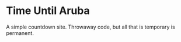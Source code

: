 # Time Until Aruba

A simple countdown site. Throwaway code, but all that is temporary is permanent.
